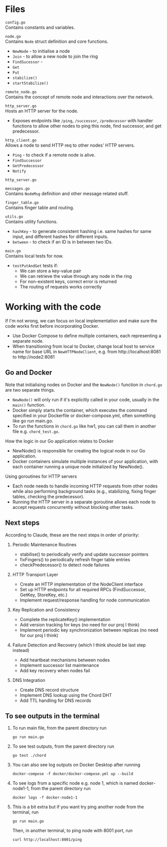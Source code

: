 # Files
`config.go`  
Contains constants and variables.  

`node.go`  
Contains `Node` struct definition and core functions.  
- `NewNode` - to initialise a node
- `Join` - to allow a new node to join the ring
- `FindSucessor` - 
- `Get`
- `Put`
- `stabilize()`
- `startStabilize()`

`remote_node.go`  
Contains the concept of remote node and interactions over the 
network.

`http_server.go`  
Hosts an HTTP server for the node.
- Exposes endpoints like `/ping`, `/successor`, `/predecessor` with handler functions to allow other nodes to ping this node, find successor, and get predecessor.

`http_client.go`  
Allows a node to send HTTP req to other nodes' HTTP servers.
- `Ping` - to check if a remote node is alive.
- `FindSuccessor`
- `GetPredecessor`
- `Notify`

`http_server.go`


`messages.go`  
Contains `NodeMsg` definition and other message related stuff.  

`finger_table.go`  
Contains finger table and routing.  
  
`utils.go`  
Contains utility functions.
- `hashKey` - to generate consistent hashing i.e. same hashes for same input, and different hashes for different inputs.
- `between` - to check if an ID is in between two IDs.  
  
`main.go`  
Contains local tests for now.
- `testPutAndGet` tests if:
    - We can store a key-value pair
    - We can retrieve the value through any node in the ring
    - For non-existent keys, correct error is returned
    - The routing of requests works correctly  

# Working with the code
If I'm not wrong, we can focus on local implementation and make sure the code works first before incorporating Docker.
- Use Docker Compose to define multiple containers, each representing a separate node.
- When transitioning from local to Docker, change local host to service name for base URL in `NewHTTPNodeClient`, e.g. from http://localhost:8081 to http://node2:8081

## Go and Docker
Note that initialising nodes on Docker and the `NewNode()` function in `chord.go` are two separate things.  
- `NewNode()` will only run if it's explicitly called in your code, usually in the `main()` function.  
- Docker simply starts the container, which executes the command specified in your Dockerfile or docker-compose.yml, often something like go run main.go.  
- To run the functions in `chord.go` like hw1, you can call them in another file e.g. `chord_test.go`.  

How the logic in our Go application relates to Docker
- NewNode() is responsible for creating the logical node in our Go application.  
- Docker containers simulate multiple instances of your application, with each container running a unique node initialized by NewNode().

Using goroutines for HTTP servers  
- Each node needs to handle incoming HTTP requests from other nodes while also performing background tasks (e.g., stabilizing, fixing finger tables, checking the predecessor).
- Running the HTTP server in a separate goroutine allows each node to accept requests concurrently without blocking other tasks.

## Next steps
According to Claude, these are the next steps in order of priority:  
1) Periodic Maintenance Routines  
    - stabilise() to periodically verify and update successor pointers  
    - fixFingers() to periodically refresh finger table entries
    - checkPredecessor() to detect node failures

2) HTTP Transport Layer
    - Create an HTTP implementation of the NodeClient interface
    - Set up HTTP endpoints for all required RPCs (FindSuccessor, GetKey, StoreKey, etc.)
    - Implement request/response handling for node communication

3) Key Replication and Consistency
    - Complete the replicateKey() implementation
    - Add version tracking for keys (no need for our proj I think)
    - Implement periodic key synchronization between replicas (no need for our proj I think)

4) Failure Detection and Recovery (which I think should be last step instead)
    - Add heartbeat mechanisms between nodes
    - Implement successor list maintenance
    - Add key recovery when nodes fail

5) DNS Integration
    - Create DNS record structure
    - Implement DNS lookup using the Chord DHT
    - Add TTL handling for DNS records

## To see outputs in the terminal
1) To run main file, from the parent directory run
    ```
    go run main.go
    ```
2) To see test outputs, from the parent directory run
    ```
    go test ./chord
    ```
3) You can also see log outputs on Docker Desktop after running
    ```
    docker-compose -f docker/docker-compose.yml up --build
    ```
4) To see logs from a specific node e.g. node 1, which is named docker-node1-1, from the parent directory run   
    ```
    docker logs -f docker-node1-1
    ```
5) This is a bit extra but if you want try ping another node from the terminal, run
    ```
    go run main.go
    ```
    Then, in another terminal, to ping node with 8001 port, run
    ```
    curl http://localhost:8001/ping
    ```